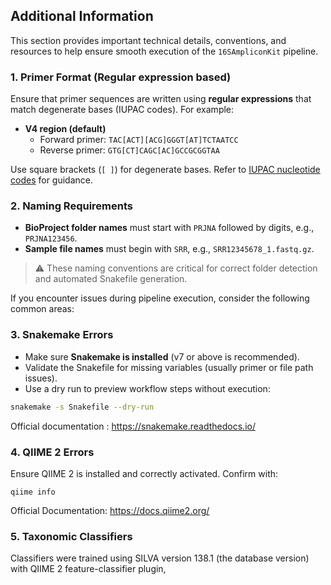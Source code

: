 ## Additional Information

This section provides important technical details, conventions, and resources to help ensure smooth execution of the `16SAmpliconKit` pipeline.

### 1. Primer Format (Regular expression based)

Ensure that primer sequences are written using **regular expressions** that match degenerate bases (IUPAC codes). For example:

- **V4 region (default)**  
  - Forward primer: `TAC[ACT][ACG]GGGT[AT]TCTAATCC`  
  - Reverse primer: `GTG[CT]CAGC[AC]GCCGCGGTAA`

Use square brackets (`[ ]`) for degenerate bases. Refer to [IUPAC nucleotide codes](https://www.bioinformatics.org/sms/iupac.html) for guidance.

### 2. Naming Requirements

- **BioProject folder names** must start with `PRJNA` followed by digits, e.g., `PRJNA123456`.
- **Sample file names** must begin with `SRR`, e.g., `SRR12345678_1.fastq.gz`.

> ⚠️ These naming conventions are critical for correct folder detection and automated Snakefile generation.

If you encounter issues during pipeline execution, consider the following common areas:

### 3. Snakemake Errors

- Make sure **Snakemake is installed** (v7 or above is recommended).
- Validate the Snakefile for missing variables (usually primer or file path issues).
- Use a dry run to preview workflow steps without execution:

```bash
snakemake -s Snakefile --dry-run
```
Official documentation : https://snakemake.readthedocs.io/

### 4. QIIME 2 Errors
Ensure QIIME 2 is installed and correctly activated.
Confirm with:
```
qiime info
```
Official Documentation: https://docs.qiime2.org/

### 5. Taxonomic Classifiers 
Classifiers were trained using SILVA version 138.1 (the database version) with QIIME 2 feature-classifier plugin,

